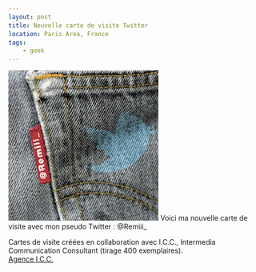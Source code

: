 ```yaml
---
layout: post
title: Nouvelle carte de visite Twitter
location: Paris Area, France
tags:
    - geek
---
```


<img src="/assets/images/blog/Perso/carteTwitter_v001.jpg" alt="" />  
Voici ma nouvelle carte de visite avec mon pseudo Twitter : @Remiii_  


Cartes de visite créées en collaboration avec I.C.C., Intermedia Communication Consultant (tirage 400 exemplaires).  
<a href="http://www.agence-icc.fr" hreflang="fr">Agence I.C.C.</a>
